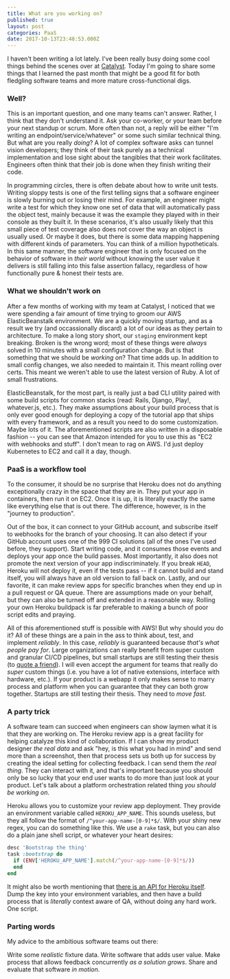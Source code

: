 ```yaml
---
title: What are you working on?
published: true
layout: post
categories: PaaS
date: 2017-10-13T23:48:53.000Z
---
```


I haven't been writing a lot lately. I've been really busy doing some cool things behind the scenes over at [Catalyst](https://getcatalyst.io). Today I'm going to share some things that I learned the past month that might be a good fit for both fledgling software teams and more mature cross-functional digs. 

### Well?

This is an important question, and one many teams can't answer. Rather, I think that they don't understand it. Ask your co-worker, or your team before your next standup or scrum. More often than not, a reply will be either "I'm writing an endpoint/service/whatever" or some such similar technical thing. But what are you really _doing_? A lot of complex software asks can tunnel vision developers; they think of their task purely as a technical implementation and lose sight about the tangibles that their work facilitates. Engineers often think that their job is done when they finish writing their code. 

In programming circles, there is often debate about how to write unit tests. Writing sloppy tests is one of the first telling signs that a software engineer is slowly burning out or losing their mind. For example, an engineer might write a test for which they know one set of data that will automatically pass the object test, mainly because it was the example they played with in their console as they built it. In these scenarios, it's also usually likely that this small piece of test coverage also does not cover the way an object is usually used. Or maybe it does, but there is some data mapping happening with different kinds of parameters. You can think of a million hypotheticals. In this same manner, the software engineer that is only focused on the behavior of software in _their world_ without knowing the user value it delivers is still falling into this false assertion fallacy, regardless of how functionally pure & honest their tests are. 

### What we shouldn't work on

After a few months of working with my team at Catalyst, I noticed that we were spending a fair amount of time trying to groom our AWS ElasticBeanstalk environment. We are a quickly moving startup, and as a result we try (and occassionally discard) a lot of our ideas as they pertain to architecture. To make a long story short, our `staging` environment kept breaking. Broken is the wrong word; most of these things were _always_ solved in 10 minutes with a small configuration change. But is that something that we should be _working on_? That time adds up. In addition to small config changes, we also needed to maintain it. This meant rolling over certs. This meant we weren't able to use the latest version of Ruby. A lot of small frustrations.

ElasticBeanstalk, for the most part, is really just a bad CLI utility paired with some build scripts for common stacks (read: Rails, Django, Play!, whatever.js, etc.). They make assumptions about your build process that is only ever good enough for deploying a copy of the tutorial app that ships with every framework, and as a result you need to do some customization. Maybe lots of it. The aforementioned scripts are also written in a disposable fashion -- you can see that Amazon intended for you to use this as "EC2 with webhooks and stuff". I don't mean to rag on AWS. I'd just deploy Kubernetes to EC2 and call it a day, though. 

### PaaS is a workflow tool

To the consumer, it should be no surprise that Heroku does not do anything exceptionally crazy in the space that they are in. They put your app in containers, then run it on EC2. Once it is up, it is literally exactly the same like everything else that is out there. The difference, however, is in the "journey to production". 

Out of the box, it can connect to your GitHub account, and subscribe itself to webhooks for the branch of your choosing. It can also detect if your GitHub account uses one of the 999 CI solutions (all of the ones I've used before, they support). Start writing code, and it consumes those events and deploys your app once the build passes. Most importantly, it also does not promote the next version of your app indiscriminately. If you break `HEAD`, Heroku will not deploy it, even if the tests pass -- if it cannot build and stand itself, you will always have an old version to fall back on. Lastly, and our favorite, it can make review apps for specific branches when they end up in a pull request or QA queue. There are assumptions made on your behalf, but they can also be turned off and extended in a reasonable way. Rolling your own Heroku buildpack is far preferable to making a bunch of poor script edits and praying. 

All of this aforementioned stuff is possible with AWS! But why should _you_ do it? All of these things are a pain in the ass to think about, test, and implement _reliably_. In this case, _reliably_ is guaranteed because _that's what people pay for_. Large organizations can really benefit from super custom and granular CI/CD pipelines, but small startups are still testing their thesis (to [quote a friend](mattrothenberg.com)). I will even accept the argument for teams that really do _super_ custom things (i.e. you have a lot of native extensions, interface with hardware, etc.). If your product is a webapp it only makes sense to marry process and platform when you can guarantee that they can both grow together. Startups are still testing their thesis. They need to _move fast_. 

### A party trick

A software team can succeed when engineers can show laymen what it is that they are working on. The Heroku review app is a great facility for helping catalyze this kind of collaboration. If I can show my product designer _the real data_ and ask "hey, is this what you had in mind" and send more than a screenshot, then that process sets us both up for success by creating the ideal setting for collecting feedback. I can send them _the real thing_. They can interact with it, and that's important because you should only be so lucky that your end user wants to do more than just look at your product. Let's talk about a platform orchestration related thing _you should be working on_.

Heroku allows you to customize your review app deployment. They provide an environment variable called `HEROKU_APP_NAME`. This sounds useless, but they all follow the format of `/^your-app-name-[0-9]*$/`. With your shiny new regex, you can do something like this. We use a `rake` task, but you can also do a plain jane shell script, or whatever your heart desires:

```ruby
desc 'Bootstrap the thing'
task :bootstrap do
  if (ENV['HEROKU_APP_NAME'].match(/^your-app-name-[0-9]*$/))
  end
end
```

It might also be worth mentioning that [there is an API for Heroku itself](https://devcenter.heroku.com/articles/platform-api-reference). Dump the key into your environment variables, and then have a build process that is _literally_ context aware of QA, without doing any hard work. One script. 


### Parting words

My advice to the ambitious software teams out there:

Write some _realistic_ fixture data.
Write software that adds user value.
Make process that allows feedback concurrently _as a solution grows_.
Share and evaluate that software _in motion_. 
